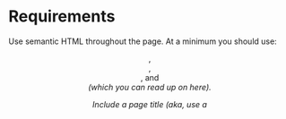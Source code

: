 # Requirements

Use semantic HTML throughout the page. At a minimum you should use: <header>, <main>, <section>, and <address> (which you can read up on here).

Include a page title (aka, use a <title> element) and meta description in the head. You should include these in all public facing web pages you create because they help web crawlers understand your page and contribute to search engine optimization.

There should be a contact info section, with the following information about Sally:

* Name
* Email address (make one up) as a link
* Phone number (make one up)
* A picture (feel free to choose one or use this image of Ilana from Broad City) as a stand-in for Sally.
* There should be a section for Sally's education, and it should list at least one college she attended.
* There should be a section for Sally's employment history, and it should contain at least two entries. Each entry should show the company name, job title, dates of employment, and a short description of the job (for this last bit, feel free to use lorem ipsum filler text).
* Back up your page using GitHub Desktop, using the process outlined in the previous lesson.
* Share a link to your repo with your mentor.

